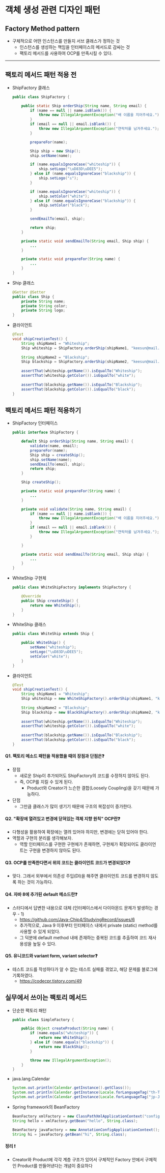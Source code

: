 # 객체 생성 관련 디자인 패턴
## Factory Method pattern
- 구체적으로 어떤 인스턴스를 만들지 서브 클래스가 정하는 것
  - 인스턴스를 생성하는 책임을 인터페이스의 메서드로 감싸는 것
  - 팩토리 메서드를 사용하여 OCP를 만족시킬 수 있다.

---
## 팩토리 메서드 패턴 적용 전
- ShipFactory 클래스
  ``` java
  public class ShipFactory {

      public static Ship orderShip(String name, String email) {
          if (name == null || name.isBlank()) {
              throw new IllegalArgumentException("배 이름을 지어주세요.");
          }
          if (email == null || email.isBlank()) {
              throw new IllegalArgumentException("연락처를 남겨주세요.");
          }

          prepareFor(name);

          Ship ship = new Ship();
          ship.setName(name);

          if (name.equalsIgnoreCase("whiteship")) {
              ship.setLogo("\uD83D\uDEE5️");
          } else if (name.equalsIgnoreCase("blackship")) {
              ship.setLogo("⚓");
          }

          if (name.equalsIgnoreCase("whiteship")) {
              ship.setColor("white");
          } else if (name.equalsIgnoreCase("blackship")) {
              ship.setColor("black");
          }

          sendEmailTo(email, ship);

          return ship;
      }

      private static void sendEmailTo(String email, Ship ship) {
          ...
      }

      private static void prepareFor(String name) {
          ...
      }
  }
  ```

- Ship 클래스
  ``` java
  @Getter @Setter
  public class Ship {
      private String name;
      private String color;
      private String logo;
  }
  ```

- 클라이언트
  ``` java
  @Test
  void shipCreationTest() {
      String shipName1 = "Whiteship";
      Ship whiteship = ShipFactory.orderShip(shipName1, "keesun@mail.com");
       
      String shipName2 = "Blackship";
      Ship blackship = ShipFactory.orderShip(shipName2, "keesun@mail.com");
      
      assertThat(whiteship.getName()).isEqualTo("Whiteship");
      assertThat(whiteship.getColor()).isEqualTo("white");
      
      assertThat(blackship.getName()).isEqualTo("Blackship");
      assertThat(blackship.getColor()).isEqualTo("black");
  }
  ```

## 팩토리 메서드 패턴 적용하기
- ShipFactory 인터페이스
  ``` java
  public interface ShipFactory {
  
      default Ship orderShip(String name, String email) {
          validate(name, email);
          prepareFor(name);
          Ship ship = createShip();
          ship.setName(name);
          sendEmailTo(email, ship);
          return ship;
      }
  
      Ship createShip();
  
      private static void prepareFor(String name) {
          ...
      }
  
      private void validate(String name, String email) {
          if (name == null || name.isBlank()) {
              throw new IllegalArgumentException("배 이름을 지어주세요.");
          }
          if (email == null || email.isBlank()) {
              throw new IllegalArgumentException("연락처를 남겨주세요.");
          }
  
      }
  
      private static void sendEmailTo(String email, Ship ship) {
          ...
      }
  }
  ```

- WhiteShip 구현체
  ``` java
  public class WhiteShipFactory implements ShipFactory {
  
      @Override
      public Ship createShip() {
          return new WhiteShip();
      }
  }
  ```

- WhiteShip 클래스
  ``` java
  public class WhiteShip extends Ship {
  
      public WhiteShip() {
          setName("whiteship");
          setLogo("\uD83D\uDEE5️");
          setColor("white");
      }
  }
  ```


- 클라이언트
  ``` java
  @Test
  void shipCreationTest() {
      String shipName1 = "Whiteship";
      Ship whiteship = new WhiteShipFactory().orderShip(shipName1, "keesun@mail.com");
      
      String shipName2 = "Blackship";
      Ship blackship = new BlackShipFactory().orderShip(shipName2, "keesun@mail.com");
      
      assertThat(whiteship.getName()).isEqualTo("Whiteship");
      assertThat(whiteship.getColor()).isEqualTo("white");
      
      assertThat(blackship.getName()).isEqualTo("Blackship");
      assertThat(blackship.getColor()).isEqualTo("black");
  }
  ```

#### Q1. 팩토리 메소드 패턴을 적용했을 때의 장점과 단점은❓
- 장점
  - 새로운 Ship이 추가되어도 ShipFactory의 코드를 수정하지 않아도 된다.
  - 즉, OCP를 지킬 수 있게 된다.
    - Product와 Creator가 느슨한 결합(Loosely Coupling)을 갖기 때문에 가능하다.
- 단점
  - 그만큼 클래스가 많이 생기기 때문에 구조의 복잡성이 증가한다.
  
#### Q2. "확장에 열려있고 변경에 닫혀있는 객체 지향 원칙" OCP란❓
- 다형성을 활용하여 확장에는 열려 있어야 하지만, 변경에는 닫혀 있어야 한다.
- 역할과 구현의 분리를 생각해보자.
  - 역할 인터페이스를 구현한 구현체가 존재하면, 구현체가 확장되어도 클라이언트는 구현을 변경하지 않아도 된다.

#### Q3. OCP를 만족한다면서 위의 코드는 클라이언트 코드가 변경되었다❓
- 맞다. 그래서 외부에서 의존성 주입(DI)을 해주면 클라이언트 코드를 변경하지 않도록 하는 것이 가능하다.

#### Q4. 자바 8에 추가된 default 메소드란❓
- 스터디에서 답변한 내용으로 대체 (인터페이스에서 다이아몬드 문제가 발생하는 경우 - 1)
  - https://github.com/Java-Chip4/StudyingRecord/issues/6
  - 추가적으로, Java 9 이후부터 인터페이스 내에서 private (static) method를 사용할 수 있게 되었다.
  - 그 덕분에 default method 내에 존재하는 중복된 코드를 추출하여 코드 재사용성을 높일 수 있다.

#### Q5. 유니코드와 variant form, variant selector❓
- 테스트 코드를 작성하다가 알 수 없는 테스트 실패를 겪었고, 해당 문제를 블로그에 기록하였다.
  - https://codecpr.tistory.com/49

## 실무에서 쓰이는 팩토리 메서드
- 단순한 팩토리 패턴
  ``` java
  public class SimpleFactory {
  
      public Object createProduct(String name) {
          if (name.equals("whiteship")) {
              return new WhiteShip();
          } else if (name.equals("blackship")) {
              return new BlackShip();
          }
  
          throw new IllegalArgumentException();
      }
  }
  ```

- java.lang.Calendar
  ``` java
  System.out.println(Calendar.getInstance().getClass());
  System.out.println(Calendar.getInstance(Locale.forLanguageTag("th-TH-x-lvariant-TH")).getClass());
  System.out.println(Calendar.getInstance(Locale.forLanguageTag("jp-JP-x-lvariant-JP")).getClass());
  ```

- Spring framework의 BeanFactory
  ``` java
  BeanFactory xmlFactory = new ClassPathXmlApplicationContext("config.xml");
  String hello = xmlFactory.getBean("hello", String.class);
  
  BeanFactory javaFactory = new AnnotationConfigApplicationContext();
  String hi = javaFactory.getBean("hi", String.class);
  ```


#### 정리 ❗️
- Creator와 Product에 각각 계층 구조가 있어서 구체적인 Factory 안에서 구체적인 Product를 만들어낸다는 개념이 중요하다 
